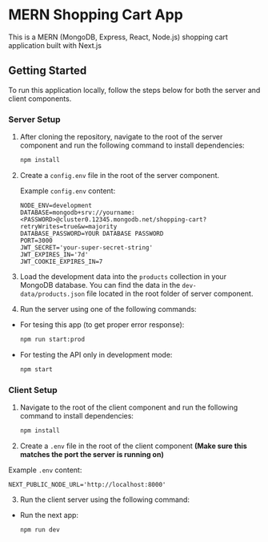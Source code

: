 # MERN Shopping Cart App

This is a MERN (MongoDB, Express, React, Node.js) shopping cart application built with Next.js

## Getting Started

To run this application locally, follow the steps below for both the server and client components.

### Server Setup

1. After cloning the repository, navigate to the root of the server component and run the following command to install dependencies:

   ```bash
   npm install

   ```

2. Create a `config.env` file in the root of the server component.

   Example `config.env` content:

   ```env
   NODE_ENV=development
   DATABASE=mongodb+srv://yourname:<PASSWORD>@cluster0.12345.mongodb.net/shopping-cart?retryWrites=true&w=majority
   DATABASE_PASSWORD=YOUR DATABASE PASSWORD
   PORT=3000
   JWT_SECRET='your-super-secret-string'
   JWT_EXPIRES_IN='7d'
   JWT_COOKIE_EXPIRES_IN=7

   ```

3. Load the development data into the `products` collection in your MongoDB database. You can find the data in the `dev-data/products.json` file located in the root folder of server component.

4. Run the server using one of the following commands:

- For tesing this app (to get proper error response):

  ```bash
  npm run start:prod

  ```

- For testing the API only in development mode:
  ```bash
  npm start
  ```

### Client Setup

1. Navigate to the root of the client component and run the following command to install dependencies:

   ```bash
   npm install

   ```

2. Create a `.env` file in the root of the client component
   **(Make sure this matches the port the server is running on)**

Example `.env` content:

```env
NEXT_PUBLIC_NODE_URL='http://localhost:8000'
```

3. Run the client server using the following command:

- Run the next app:
  ```bash
  npm run dev
  ```
